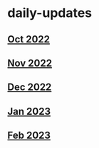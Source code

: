 # daily-updates
## [Oct 2022](https://github.com/vadafoss/daily-updates/issues/1)
## [Nov 2022](https://github.com/vadafoss/daily-updates/issues/2)
## [Dec 2022](https://github.com/vadafoss/daily-updates/issues/4)
## [Jan 2023](https://github.com/vadafoss/daily-updates/issues/5)
## [Feb 2023](https://github.com/vadafoss/daily-updates/issues/6)

